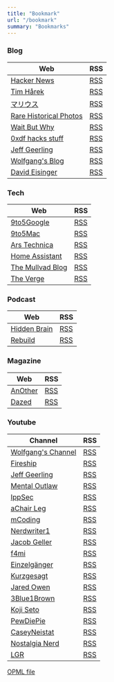 ```yaml
---
title: "Bookmark"
url: "/bookmark"
summary: "Bookmarks"
---
```


### Blog

| Web                                                         | RSS                                           |
| ----------------------------------------------------------- | --------------------------------------------- |
| [Hacker News](https://news.ycombinator.com/)                | [RSS](https://hnrss.org/frontpage)            |
| [Tim Hårek](https://timharek.no/)                           | [RSS](https://timharek.no/feed.xml)           |
| [マリウス](https://マリウス.com/)                              | [RSS](https://xn--gckvb8fzb.com/index.xml)    |
| [Rare Historical Photos](https://rarehistoricalphotos.com/) | [RSS](https://rarehistoricalphotos.com/feed/) |
| [Wait But Why](https://waitbutwhy.com/)                     | [RSS](https://waitbutwhy.com/feed)            |
| [0xdf hacks stuff](https://0xdf.gitlab.io/)                 | [RSS](https://0xdf.gitlab.io/feed.xml)        |
| [Jeff Geerling](https://www.jeffgeerling.com/)              | [RSS](https://www.jeffgeerling.com/blog.xml)  |
| [Wolfgang's Blog](https://notthebe.ee/)                     | [RSS](https://notthebe.ee/rss.xml)            |
| [David Eisinger](https://davideisinger.com/)                | [RSS](https://davideisinger.com/index.xml)    |

### Tech

| Web                                               | RSS                                                      |
| ------------------------------------------------- | -------------------------------------------------------- |
| [9to5Google](https://9to5google.com/)             | [RSS](https://9to5google.com/feed/)                      |
| [9to5Mac](https://9to5mac.com/)                   | [RSS](https://9to5mac.com/feed/)                         |
| [Ars Technica](https://arstechnica.com)           | [RSS](http://feeds.arstechnica.com/arstechnica/index)    |
| [Home Assistant](https://www.home-assistant.io/)  | [RSS](https://www.home-assistant.io/atom.xml)            |
| [The Mullvad Blog](https://www.mullvad.net/blog/) | [RSS](https://mullvad.net/en/blog/feed/rss/)             |
| [The Verge](https://www.theverge.com/)            | [RSS](https://www.theverge.com/rss/front-page/index.xml) |

### Podcast

| Web                                      | RSS                                          |
| ---------------------------------------- | -------------------------------------------- |
| [Hidden Brain](https://hiddenbrain.org/) | [RSS](https://feeds.simplecast.com/kwWc0lhf) | 
| [Rebuild](https://rebuild.fm/)           | [RSS](https://feeds.rebuild.fm/rebuildfm)    |

### Magazine

| Web                                    | RSS                                     |
| -------------------------------------- | --------------------------------------- |
| [AnOther](https://www.anothermag.com/) | [RSS](https://www.anothermag.com/Feed)  |
| [Dazed](https://www.dazeddigital.com/) | [RSS](https://www.dazeddigital.com/rss) |

### Youtube

| Channel                                                            | RSS                                                                                 |
| ------------------------------------------------------------------ | ----------------------------------------------------------------------------------- |
| [Wolfgang's Channel](https://www.youtube.com/@WolfgangsChannel)    | [RSS](https://www.youtube.com/feeds/videos.xml?channel_id=UCsnGwSIHyoYN0kiINAGUKxg) |
| [Fireship](https://www.youtube.com/@Fireship)                      | [RSS](https://www.youtube.com/feeds/videos.xml?channel_id=UCsBjURrPoezykLs9EqgamOA) |
| [Jeff Geerling](https://www.youtube.com/@JeffGeerling)             | [RSS](https://www.youtube.com/feeds/videos.xml?channel_id=UCR-DXc1voovS8nhAvccRZhg) |
| [Mental Outlaw](https://www.youtube.com/@MentalOutlaw)             | [RSS](https://www.youtube.com/feeds/videos.xml?channel_id=UC7YOGHUfC1Tb6E4pudI9STA) |
| [IppSec](https://www.youtube.com/@ippsec)                          | [RSS](https://www.youtube.com/feeds/videos.xml?channel_id=UCa6eh7gCkpPo5XXUDfygQQA) |
| [aChair Leg](https://www.youtube.com/@aChairLeg)                   | [RSS](https://www.youtube.com/feeds/videos.xml?channel_id=UCRYeRa2iUMd8An1WTPIP2bw) |
| [mCoding](https://www.youtube.com/@mCoding)                        | [RSS](https://www.youtube.com/feeds/videos.xml?channel_id=UCaiL2GDNpLYH6Wokkk1VNcg) |
| [Nerdwriter1](https://www.youtube.com/@Nerdwriter1)                | [RSS](https://www.youtube.com/feeds/videos.xml?channel_id=UCJkMlOu7faDgqh4PfzbpLdg) |
| [Jacob Geller](https://www.youtube.com/@JacobGeller)               | [RSS](https://www.youtube.com/feeds/videos.xml?channel_id=UCeTfBygNb1TahcNpZyELO8g) |
| [f4mi](https://www.youtube.com/@f4micom)                           | [RSS](https://www.youtube.com/feeds/videos.xml?channel_id=UCSWMraguMlNanVQgseTTr_Q) |
| [Einzelgänger](https://www.youtube.com/@Einzelg%C3%A4nger)         | [RSS](https://www.youtube.com/feeds/videos.xml?channel_id=UCybBViio_TH_uiFFDJuz5tg) |
| [Kurzgesagt](https://www.youtube.com/@kurzgesagt)                  | [RSS](https://www.youtube.com/feeds/videos.xml?channel_id=UCsXVk37bltHxD1rDPwtNM8Q) |
| [Jared Owen](https://www.youtube.com/@JaredOwen)                   | [RSS](https://www.youtube.com/feeds/videos.xml?channel_id=UCbsfyGlrjrKQC0gbzK0-EiA) |
| [3Blue1Brown](https://www.youtube.com/@3blue1brown)                | [RSS](https://www.youtube.com/feeds/videos.xml?channel_id=UCYO_jab_esuFRV4b17AJtAw) |
| [Koji Seto](https://www.youtube.com/@Kojiseto)                     | [RSS](https://www.youtube.com/feeds/videos.xml?channel_id=UCFBjsYvwX7kWUjQoW7GcJ5A) |
| [PewDiePie](https://www.youtube.com/@PewDiePie)                    | [RSS](https://www.youtube.com/feeds/videos.xml?channel_id=UC-lHJZR3Gqxm24_Vd_AJ5Yw) |
| [CaseyNeistat](https://www.youtube.com/@casey)                     | [RSS](https://www.youtube.com/feeds/videos.xml?channel_id=UCtinbF-Q-fVthA0qrFQTgXQ) |
| [Nostalgia Nerd](https://www.youtube.com/@Nostalgianerd)           | [RSS](https://www.youtube.com/feeds/videos.xml?channel_id=UC7qPftDWPw9XuExpSgfkmJQ) |
| [LGR](https://www.youtube.com/@LGR)                                | [RSS](https://www.youtube.com/feeds/videos.xml?channel_id=UCLx053rWZxCiYWsBETgdKrQ) | 

[OPML file](./ca4mi_rss.opml)